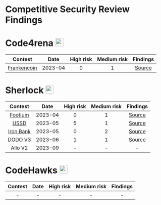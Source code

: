 # Competitive Security Review Findings

# Code4rena <img src="https://cdn-images-1.medium.com/v2/resize:fit:188/1*a5MrWd-dAKVTkB1KgF_E9w@2x.png" width=25 height=25>

| Contest | Date | High risk | Medium risk | Findings |
|:--:|:--:|:--:|:--:|:--:|
| [Frankencoin](https://code4rena.com/reports/2023-04-frankencoin) | 2023-04 | 0 | 1 | [Source](https://github.com/Proxy1967/Security-Review-Findings/blob/main/Code4rena/Frankencoin.md) |

# Sherlock  <img src="https://audits.sherlock.xyz/_next/static/media/sherlock_logo.dc2b3290.svg" width=25 height=25>

| Contest | Date |High risk | Medium risk | Findings |
|:--:|:--:|:--:|:--:|:--:|
| [Footium](https://audits.sherlock.xyz/contests/71/report) | 2023-04 | 0 | 1 | [Source](https://github.com/Proxy1967/Security-Review-Findings/blob/main/Sherlock/Footium.md) |
| [USSD](https://audits.sherlock.xyz/contests/82/report) | 2023-05 | 5 | 1 | [Source](https://github.com/Proxy1967/Security-Review-Findings/blob/main/Sherlock/USSD.md) |
| [Iron Bank](https://audits.sherlock.xyz/contests/84/report) | 2023-05 | 0 | 2 | [Source](https://github.com/Proxy1967/Security-Review-Findings/blob/main/Sherlock/IronBank.md) |
| [DODO V3](https://audits.sherlock.xyz/contests/89/report) | 2023-06 | 1 | 1 | [Source](https://github.com/Proxy1967/Security-Review-Findings/blob/main/Sherlock/DODO_V3.md) |
| Allo V2 | 2023-09 | - | - | - |

# CodeHawks <img src="https://pbs.twimg.com/profile_images/1700276087320657920/TCQQve6f_400x400.jpg" width=25 height=25>

| Contest | Date | High risk | Medium risk | Findings |
|:--:|:--:|:--:|:--:|:--:|
| - | - | - | - | - |
